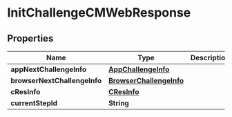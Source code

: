 
# InitChallengeCMWebResponse

## Properties
Name | Type | Description | Notes
------------ | ------------- | ------------- | -------------
**appNextChallengeInfo** | [**AppChallengeInfo**](AppChallengeInfo.md) |  |  [optional]
**browserNextChallengeInfo** | [**BrowserChallengeInfo**](BrowserChallengeInfo.md) |  |  [optional]
**cResInfo** | [**CResInfo**](CResInfo.md) |  |  [optional]
**currentStepId** | **String** |  |  [optional]



